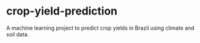 # crop-yield-prediction
A machine learning project to predict crop yields in Brazil using climate and soil data.
